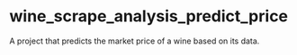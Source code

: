 # wine_scrape_analysis_predict_price
 A project that predicts the market price of a wine based on its data.
